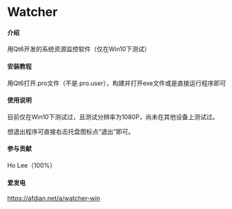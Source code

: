 # Watcher

#### 介绍
用Qt6开发的系统资源监控软件（仅在Win10下测试）


#### 安装教程
用Qt6打开.pro文件（不是.pro.user），构建并打开exe文件或是直接运行程序即可

#### 使用说明
目前仅在Win10下测试过，且测试分辨率为1080P，尚未在其他设备上测试过。

想退出程序可直接右击托盘图标点“退出”即可。

#### 参与贡献
Ho Lee（100%）

#### 爱发电

https://afdian.net/a/watcher-win


